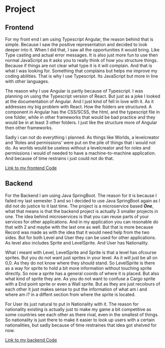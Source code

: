 # Project

## Frontend

For my front end I am using Typescript Angular, the reason behind that is simple. Because I saw the positive representation and decided to look deeper into it. 
When I did that, I saw all the opportunities it would bring. Like Type casting and actual error messages. 
It is also just more fun to use then normal JavaScript as it asks you to really think of how you structure things. Because if things are not clear what type it is it will complain.
And that is what I was looking for. Something that complains but helps me improve my coding abilities. 
That is why I use Typescript. Its JavaScript but more in line with other languages.

The reason why I use Angular is partly because of Typescript. I was planning on using the Typescript version of React. 
But just as a joke I looked at the documentation of Angular. And I just kind of fell in love with it. As it addresses my big problem with React. 
How the folders are structured. A component in Angular has the CSS/SCSS, the html, and the typescript file in one folder, while in other frameworks that would be bad practice and they would be in at least 3 other folders.
I just like the structure more of Angular then other frameworks.

Sadly i can not do everything i planned. As things like Worlds, a levelcreator and 'Roles and permissions' were put on the pile of things that i would not do. As worlds would be useless without a levelcreator and for roles and permissions i would of needed to have a machine-to-machine application. And because of time restrains i just could not do that. 


[Link to my frontend Code](https://github.com/ThomasPouw/TrickingEnigma-Frontend)

## Backend 

For the Backend I am using Java SpringBoot. The reason for it is because I failed my last semester 3 and so I decided to use Java SpringBoot again as I did not do justice to it last time. 
The project is a microservice based ***One***, what that means is that the backend project is actually 3 smaller projects in one. The idea behind microservices is that you can reuse parts of your services for other applications. And in my application you can resonable do that with 2 and maybe with the last one as well. But that is more because Record was made as with the idea that it would need help from the two sides. But for both Level and User they can be used for other applications. As level also includes Sprite and LevelSprite. And User has Nationality.

What i meant with Level, LevelSprite and Sprite is that a level has ofcourse sprites. But you do not want just sprites in your level. As it will just be all on 0,0. As they do not know where they should stand. So LevelSprite is there as a way for sprite to hold a bit more information without touching sprite directly. So now a sprite has a general coords of where it is placed. But also what kind of sprite they are. As you do not want to confuse a Cargo sprite with a End point sprite or even a Wall sprite. But as they are just recolours of each other it just makes sense to put the information of what am i and where am i? in a diffent section from where the sprite is located.

For User its just natural to put in Nationality with it. The reason for nationality existing is actually just to make my game a bit competitive as some countries see each other as there rival, even in the smallest of things. So nationality is just there to make it easier to look up users with a certain nationalities, but sadly because of time restraines that idea got shelved for now. 

[Link to my backend Code](https://github.com/ThomasPouw/TricklingEnigma-Backend)

